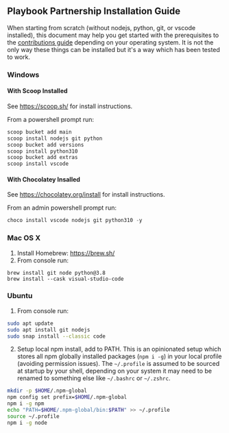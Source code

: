 ## Playbook Partnership Installation Guide
When starting from scratch (without nodejs, python, git, or vscode installed), this document may help you get started with the prerequisites to the [contributions guide](./contributions.md) depending on your operating system. It is not the only way these things can be installed but it's a way which has been tested to work.

### Windows

#### With Scoop Installed

See <https://scoop.sh/> for install instructions.

From a powershell prompt run:
```powershell
scoop bucket add main
scoop install nodejs git python
scoop bucket add versions
scoop install python310
scoop bucket add extras
scoop install vscode
```

#### With Chocolatey Insalled

See <https://chocolatey.org/install> for install instructions.

From an admin powershell prompt run:
```powershell
choco install vscode nodejs git python310 -y
```

### Mac OS X
1. Install Homebrew: https://brew.sh/
2. From console run:
```
brew install git node python@3.8
brew install --cask visual-studio-code
```

### Ubuntu
1. From console run:
```bash
sudo apt update
sudo apt install git nodejs
sudo snap install --classic code
```
2. Setup local npm install, add to PATH. This is an opinionated setup which stores all npm globally installed packages (`npm i -g`) in your local profile (avoiding permission issues). The `~/.profile` is assumed to be sourced at startup by your shell, depending on your system it may need to be renamed to something else like `~/.bashrc` or `~/.zshrc`.
```bash
mkdir -p $HOME/.npm-global
npm config set prefix=$HOME/.npm-global
npm i -g npm
echo "PATH=$HOME/.npm-global/bin:$PATH" >> ~/.profile
source ~/.profile
npm i -g node
```

